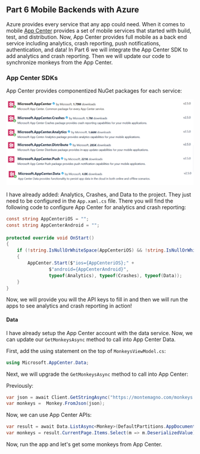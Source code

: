 ## Part 6 Mobile Backends with Azure

Azure provides every service that any app could need. When it comes to mobile [App Center](https://appcenter.ms) provides a set of mobile services that started with build, test, and distribution. Now, App Center provides full mobile as a back end service including analytics, crash reporting, push notifications, authentication, and data! In Part 6 we will integrate the App Center SDK to add analytics and crash reporting. Then we will update our code to synchronize monkeys from the App Center.

### App Center SDKs

App Center provides componentized NuGet packages for each service:

![](../Art/appcentersdk.png)

I have already added: Analytics, Crashes, and Data to the project. They just need to be configured in the `App.xaml.cs` file. There you will find the following code to configure App Center for analytics and crash reporting:

```csharp
const string AppCenteriOS = "";
const string AppCenterAndroid = "";

protected override void OnStart()
{
    if (!string.IsNullOrWhiteSpace(AppCenteriOS) && !string.IsNullOrWhiteSpace(AppCenterAndroid))
    {
        AppCenter.Start($"ios={AppCenteriOS};" +
                $"android={AppCenterAndroid}",
                typeof(Analytics), typeof(Crashes), typeof(Data));
    }
}
```

Now, we will provide you will the API keys to fill in and then we will run the apps to see analytics and crash reporting in action!

#### Data

I have already setup the App Center account with the data service. Now, we can update our `GetMonkeysAsync` method to call into App Center Data.

First, add the using statement on the top of `MonkeysViewModel.cs`:

```csharp
using Microsoft.AppCenter.Data;
```

Next, we will upgrade the `GetMonkeysAsync` method to call into App Center:

Previously:
```csharp
var json = await Client.GetStringAsync("https://montemagno.com/monkeys.json");
var monkeys =  Monkey.FromJson(json);
```

Now, we can use App Center APIs:

```csharp
var result = await Data.ListAsync<Monkey>(DefaultPartitions.AppDocuments);
var monkeys = result.CurrentPage.Items.Select(m => m.DeserializedValue);
```

Now, run the app and let's get some monkeys from App Center.